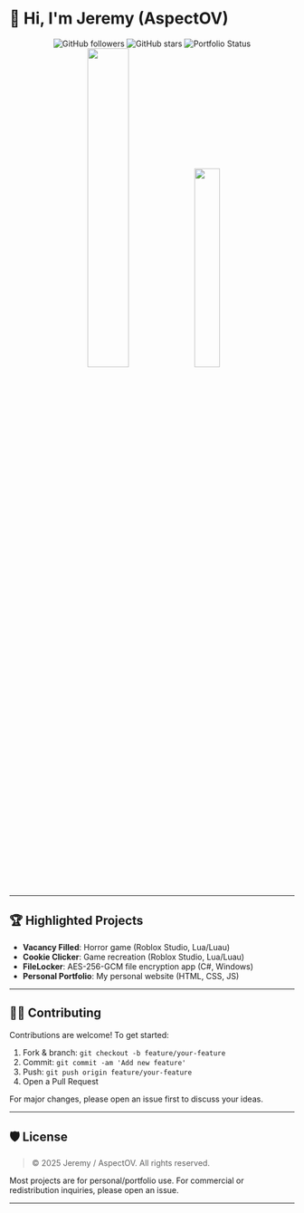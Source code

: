 # 👋 Hi, I'm Jeremy (AspectOV)

<p align="center">
  <img src="https://img.shields.io/github/followers/AspectOV?label=GitHub&style=social" alt="GitHub followers"/>
  <img src="https://img.shields.io/github/stars/AspectOV?affiliations=OWNER%2CCOLLABORATOR&style=social" alt="GitHub stars"/>
  <img src="https://img.shields.io/website?url=https%3A%2F%2Fjeremymhayes.com" alt="Portfolio Status"/>
  <img src="https://github-readme-stats.vercel.app/api?username=AspectOV&theme=github_dark&hide_border=false&include_all_commits=false&count_private=false" width=38%/>
  <img src="https://github-readme-stats.vercel.app/api/top-langs/?username=AspectOV&theme=github_dark&hide_border=false&include_all_commits=false&count_private=false&layout=compact" width=30%/>
</p>

---

## 🏆 Highlighted Projects

- **Vacancy Filled**: Horror game (Roblox Studio, Lua/Luau)
- **Cookie Clicker**: Game recreation (Roblox Studio, Lua/Luau)
- **FileLocker**: AES-256-GCM file encryption app (C#, Windows)
- **Personal Portfolio**: My personal website (HTML, CSS, JS)

---

## 🧑‍💻 Contributing

Contributions are welcome! To get started:

1. Fork & branch: `git checkout -b feature/your-feature`
2. Commit: `git commit -am 'Add new feature'`
3. Push: `git push origin feature/your-feature`
4. Open a Pull Request

For major changes, please open an issue first to discuss your ideas.

---

## 🛡️ License

> © 2025 Jeremy / AspectOV. All rights reserved.

Most projects are for personal/portfolio use. For commercial or redistribution inquiries, please open an issue.

---
